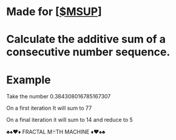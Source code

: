 # Made for [<a target="_blank" href="https://fightcorpcryptocurrency.com/">$MSUP</a>]

# Calculate the additive sum of a consecutive number sequence.

# Example

Take the number 0.384308016785167307

On a first iteration It will sum to 77

On a final iteration it will sum to 14 and reduce to 5

♣️♠️♥️♦️   FRACTAL M🃏TH MACHINE   ♦️♥️♠️♣️
